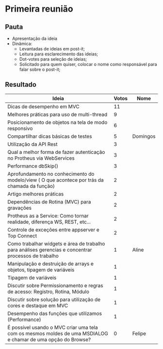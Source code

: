 # Primeira reunião

## Pauta
 - Apresentação da ideia  
 - Dinâmica:  
   - Levantadas de ideias em post-it;
   - Leitura para esclarecimento das ideias;
   - Dot-votes para seleção de ideias;
   - Solicitado para quem quiser, colocar o nome como responsável para falar sobre o post-it;

## Resultado
| Ideia                                                                                                       |Votos| Nome   |
|---                                                                                                          |---  |---     |
| Dicas de desempenho em MVC                                                                                  | 11  |        |
| Melhores práticas para uso de multi-thread                                                                  | 9   |        |
| Posicionamento de objetos na tela de modo responsivo                                                        | 6   |        |
| Compartilhar dicas básicas de testes                                                                        | 5   |Domingos|
| Utilização da API Rest                                                                                      | 3   |        |
| Qual a melhor forma de fazer autenticação no Protheus via WebServices                                       | 3   |        |
| Performance dbSkip()                                                                                        | 3   |        |
| Aprofundamento no conhecimento do modelo/view ( O que acontece por trás da chamada da função)               | 2   |        |
| Artigo melhores práticas                                                                                    | 2   |        |
| Dependências de Rotina (MVC) para gravações                                                                 | 2   |        |
| Protheus as a Service: Como tornar realidade, diferença WS, REST, etc...                                    | 2   |        |
| Controle de exceções entre appserver e Top Connect                                                          | 2   |        |
| Como trabalhar widgets e área de trabalho para análises gerencias e concentrar processos de trabalho        | 1   | Aline  |
| Manipulação e destruição de arrays e objetos, tipagem de variáveis                                          | 1   |        |
| Tipagem de variáveis                                                                                        | 1   |        |
| Discutir sobre Permissionamento e regras de acesso: Registro, Rotina, Módulo                                | 1   |        |
| Discutir sobre solução para utilização de cores e destaque em MVC                                           | 1   |        |
| Desempenho das funções que utilizamos (Performance)                                                         | 1   |        |
| É possível usando o MVC criar uma tela com os mesmos moldes de uma MSDIALOG e chamar de uma opção do Browse?| 0   | Felipe |
